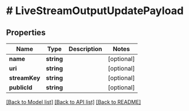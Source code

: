 # # LiveStreamOutputUpdatePayload

## Properties

| Name        | Type          | Description   | Notes         |
|------------ | ------------- | ------------- | ------------- |
| **name** | **string** |  | [optional] |
| **uri** | **string** |  | [optional] |
| **streamKey** | **string** |  | [optional] |
| **publicId** | **string** |  | [optional] |

[[Back to Model list]](../../README.md#models)
[[Back to API list]](../../README.md#api-endpoints)
[[Back to README]](../../README.md)
